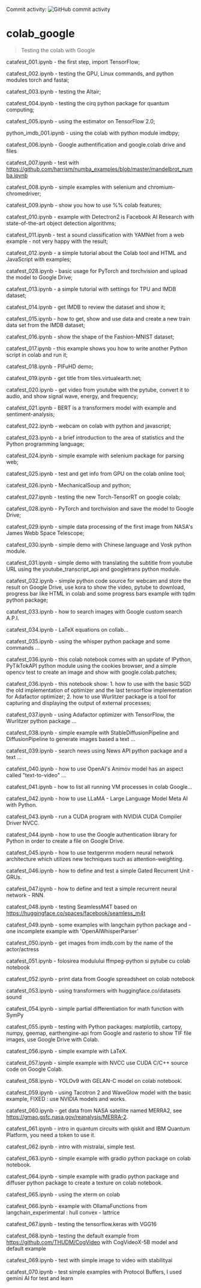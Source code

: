  Commit activity: ![GitHub commit activity](https://img.shields.io/github/commit-activity/m/catafest/colab_google)
  
# colab_google
> Testing the colab with Google 
  
  catafest_001.ipynb - the first step, import TensorFlow;
  
  catafest_002.ipynb - testing the GPU, Linux commands, and python modules torch and fastai;
  
  catafest_003.ipynb - testing the Altair;
  
  catafest_004.ipynb - testing the cirq python package for quantum computing;
  
  catafest_005.ipynb - using the estimator on TensorFlow 2.0;
  
  python_imdb_001.ipynb - using the colab with python module imdbpy;

  catafest_006.ipynb - Google authentification and google.colab drive and files
  
  catafest_007.ipynb - test with https://github.com/harrism/numba_examples/blob/master/mandelbrot_numba.ipynb
  
  catafest_008.ipynb - simple examples with selenium and chromium-chromedriver;
  
  catafest_009.ipynb - show you how to use %% colab features;
  
  catafest_010.ipynb - example with Detectron2 is Facebook AI Research with state-of-the-art object detection algorithms;
  
  catafest_011.ipynb - test a sound classification with YAMNet from a web example - not very happy with the result;
  
  catafest_012.ipynb - a simple tutorial about the Colab tool and HTML and JavaScript with examples;
  
  catafest_028.ipynb - basic usage for PyTorch and torchvision and upload the model to Google Drive;
  
  catafest_013.ipynb - a simple tutorial with settings for TPU and IMDB dataset;
  
  catafest_014.ipynb - get IMDB to review the dataset and show it;
  
  catafest_015.ipynb - how to get, show and use data and create a new train data set from the IMDB dataset;
  
  catafest_016.ipynb - show the shape of the Fashion-MNIST dataset;
  
  catafest_017.ipynb - this example shows you how to write another Python script in colab and run it;
  
  catafest_018.ipynb - PIFuHD demo;
  
  catafest_019.ipynb - get title from tiles.virtualearth.net;
  
  catafest_020.ipynb - get video from youtube with the pytube, convert it to audio, and show signal wave, energy, and frequency;
  
  catafest_021.ipynb - BERT is a transformers model with example and sentiment-analysis;
  
  catafest_022.ipynb - webcam on colab with python and javascript;
  
  catafest_023.ipynb - a brief introduction to the area of statistics and the Python programming language;
  
  catafest_024.ipynb - simple example with selenium package for parsing web;
  
  catafest_025.ipynb - test and get info from GPU on the colab online tool;
  
  catafest_026.ipynb - MechanicalSoup and python; 
  
  catafest_027.ipynb - testing the new Torch-TensorRT on google colab;

  catafest_028.ipynb - PyTorch and torchvision and save the model to Google Drive;

  catafest_029.ipynb - simple data processing of the first image from NASA's James Webb Space Telescope;

  catafest_030.ipynb - simple demo with Chinese language and Vosk python module.

  catafest_031.ipynb - simple demo with translating the subtitle from youtube URL using the youtube_transcript_api and googletrans python module.
  
  catafest_032.ipynb - simple python code source for webcam and store the result on Google Drive, use kora to show the video, pytube to download, progress bar like HTML in colab and some progress bars example with tqdm python package;
  
  catafest_033.ipynb - how to search images with Google custom search A.P.I.
  
  catafest_034.ipynb - LaTeX equations on collab...

  catafest_035.ipynb - using the whisper python package and some commands ...
  
  catafest_036.ipynb - this colab notebook comes with an update of IPython, PyTikTokAPI python module using the cookies browser, and a simple opencv test to create an image and show with google.colab.patches;
  
  catafest_036.ipynb - this notebook show: 1. how to use with the basic SGD the old implementation of optimizer and  the last tensorflow implementation for Adafactor optimizer; 2. how to use Wurlitzer package is a tool for capturing and displaying the output of external processes; 
  
  catafest_037.ipynb - using Adafactor optimizer with TensorFlow, the Wurlitzer python package ...   

  catafest_038.ipynb - simple example with StableDiffusionPipeline and DiffusionPipeline to generate images based a text ...  

  catafest_039.ipynb - search news using News API python package and a text ...  

  catafest_040.ipynb - how to use OpenAI's Animov model has an aspect called "text-to-video" ...

  catafest_041.ipynb - how to list all running VM processes in colab Google...

  catafest_042.ipynb - how to use LLaMA - Large Language Model Meta AI with Python.

  catafest_043.ipynb - run a CUDA program with NVIDIA CUDA Compiler Driver NVCC.

  catafest_044.ipynb - how to use the Google authentication library for Python in order to create a file on Google Drive.

  catafest_045.ipynb - how to use textgenrnn modern neural network architecture which utilizes new techniques such as attention-weighting.

  catafest_046.ipynb - how to define and test a simple Gated Recurrent Unit - GRUs.

  catafest_047.ipynb - how to define and test a simple recurrent neural network - RNN.

  catafest_048.ipynb - testing SeamlessM4T based on https://huggingface.co/spaces/facebook/seamless_m4t

  catafest_049.ipynb - some examples with langchain python package and - one incomplete example with 'OpenAIWhisperParser'

  catafest_050.ipynb - get images from imdb.com by the name of the actor/actress

  catafest_051.ipynb - folosirea modulului ffmpeg-python si pytube cu colab notebook

  catafest_052.ipynb - print data from Google spreadsheet on colab notebook

  catafest_053.ipynb - using transformers with huggingface.co/datasets sound
  
  catafest_054.ipynb - simple partial differentiation for math function with SymPy

  catafest_055.ipynb - testing with Python packages: matplotlib, cartopy, numpy, geemap, earthengine-api from Google and rasterio to show TIF file images, use Google Drive with Colab.

  catafest_056.ipynb - simple example with LaTeX.

  catafest_057.ipynb - simple example with NVCC use CUDA C/C++ source code on Google Colab.

  catafest_058.ipynb - YOLOv9 with GELAN-C model on colab notebook.

  catafest_059.ipynb - using Tacotron 2 and WaveGlow model with the basic example, FIXED : use NVIDIA models and works.

  catafest_060.ipynb - get data from NASA satellite named MERRA2, see https://gmao.gsfc.nasa.gov/reanalysis/MERRA-2.

  catafest_061.ipynb - intro in quantum circuits with qiskit and IBM Quantum Platform, you need a token to use it.

  catafest_062.ipynb - intro with mistralai, simple test. 

  catafest_063.ipynb - simple example with gradio python package on colab notebook.
  
  catafest_064.ipynb - simple example with gradio python package and diffuser python package to create a texture on colab notebook.

  catafest_065.ipynb - using the xterm on colab 

  catafest_066.ipynb - example with OllamaFunctions from langchain_experimental : hull convex - lattrice 

  catafest_067.ipynb - testing the tensorflow.keras with VGG16

  catafest_068.ipynb - testing the default example from https://github.com/THUDM/CogVideo with CogVideoX-5B model and default example

  catafest_069.ipynb - test with simple image to video with stabilityai 

  catafest_070.ipynb - test simple examples with Protocol Buffers, I used gemini AI for test and learn 
